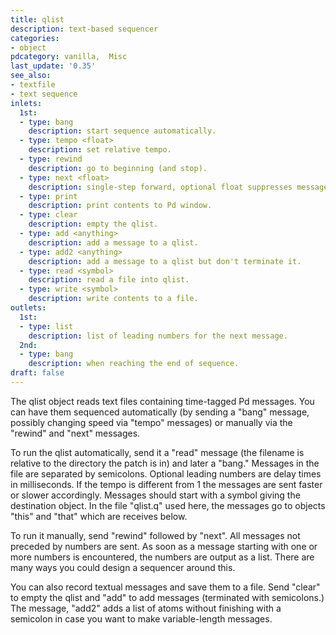 ```yaml
---
title: qlist
description: text-based sequencer
categories:
- object
pdcategory: vanilla,  Misc
last_update: '0.35'
see_also:
- textfile
- text sequence
inlets:
  1st:
  - type: bang
    description: start sequence automatically.
  - type: tempo <float>
    description: set relative tempo.
  - type: rewind
    description: go to beginning (and stop).
  - type: next <float>
    description: single-step forward, optional float suppresses message sending.
  - type: print
    description: print contents to Pd window.
  - type: clear
    description: empty the qlist.
  - type: add <anything>
    description: add a message to a qlist.
  - type: add2 <anything>
    description: add a message to a qlist but don't terminate it.
  - type: read <symbol>
    description: read a file into qlist.
  - type: write <symbol>
    description: write contents to a file.
outlets:
  1st:
  - type: list
    description: list of leading numbers for the next message.
  2nd:
  - type: bang
    description: when reaching the end of sequence.
draft: false
---
```

The qlist object reads text files containing time-tagged Pd messages. You can have them sequenced automatically (by sending a "bang" message, possibly changing speed via "tempo" messages) or manually via the "rewind" and "next" messages.

To run the qlist automatically, send it a "read" message (the filename is relative to the directory the patch is in) and later a "bang." Messages in the file are separated by semicolons. Optional leading numbers are delay times in milliseconds. If the tempo is different from 1 the messages are sent faster or slower accordingly. Messages should start with a symbol giving the destination object. In the file "qlist.q" used here, the messages go to objects "this" and "that" which are receives below.

To run it manually, send "rewind" followed by "next". All messages not preceded by numbers are sent. As soon as a message starting with one or more numbers is encountered, the numbers are output as a list. There are many ways you could design a sequencer around this.

You can also record textual messages and save them to a file. Send "clear" to empty the qlist and "add" to add messages (terminated with semicolons.) The message, "add2" adds a list of atoms without finishing with a semicolon in case you want to make variable-length messages.
